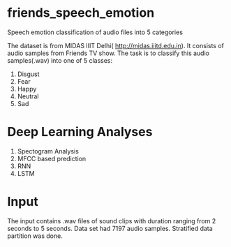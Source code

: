 # friends_speech_emotion
Speech emotion classification of audio files into 5 categories


The dataset is from MIDAS IIIT Delhi( http://midas.iiitd.edu.in). It consists of audio samples from Friends TV show.
The task is to classify this audio samples(.wav) into one of 5 classes:
1) Disgust
2) Fear
3) Happy
4) Neutral
5) Sad

# Deep Learning Analyses

1) Spectogram Analysis
2) MFCC based prediction
3) RNN
4) LSTM

# Input

The input contains .wav files of sound clips with duration ranging from 2 seconds to 5 seconds. Data set had 7197 audio samples. Stratified data partition was done.
